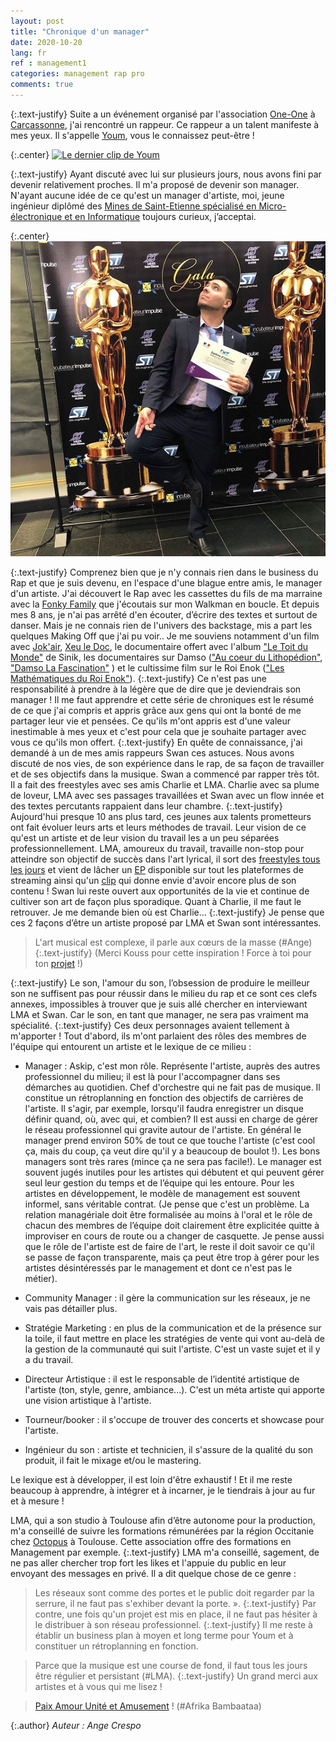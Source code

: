 ```yaml
---
layout: post
title: "Chronique d'un manager"
date: 2020-10-20
lang: fr
ref : management1
categories: management rap pro
comments: true
---
```


{:.text-justify}
Suite a un événement organisé par l'association [One-One](http://www.one-one.net/) à [Carcassonne](https://fr.wikipedia.org/wiki/Carcassonne), j'ai rencontré un rappeur. Ce rappeur a un talent manifeste à mes yeux. Il s'appelle [Youm](https://www.youtube.com/watch?v=YNwqzGok5dw), vous le connaissez peut-être !

{:.center}
[![Le dernier clip de Youm](http://img.youtube.com/vi/YNwqzGok5dw/0.jpg)](https://www.youtube.com/watch?v=YNwqzGok5dw "YOUM TRIP")

{:.text-justify}
Ayant discuté avec lui sur plusieurs jours, nous avons fini par devenir relativement proches. Il m'a proposé de devenir son manager. N'ayant aucune idée de ce qu'est un manager d'artiste, moi, jeune ingénieur diplômé des [Mines de Saint-Etienne spécialisé en Micro-électronique et en Informatique](https://www.mines-stetienne.fr/formation/ismin/) toujours curieux, j’acceptai.

{:.center}
[![Jeune ingénieur diplômé](/statics/img/diplomation.jpg "Diplomation")](https://www.instagram.com/angcrsp/)

{:.text-justify}
Comprenez bien que je n'y connais rien dans le business du Rap et que je suis devenu, en l'espace d'une blague entre amis, le manager d'un artiste. J'ai découvert le Rap avec les cassettes du fils de ma marraine avec la [Fonky Family](https://www.youtube.com/watch?v=JQwxomwU1k4) que j'écoutais sur mon Walkman en boucle. Et depuis mes 8 ans, je n'ai pas arrêté d'en écouter, d’écrire des textes et surtout de danser. Mais je ne connais rien de l'univers des backstage, mis a part les quelques Making Off que j'ai pu voir.. Je me souviens notamment d'un film avec [Jok'air](https://www.youtube.com/watch?v=GE6_NuH7qZY), [Xeu le Doc](https://www.youtube.com/watch?v=Vp5BrC1qzrs), le documentaire offert avec l'album ["Le Toit du Monde"](https://www.amazon.fr/Toit-Du-Monde-Sinik/dp/B000XZTFKS) de Sinik, les documentaires sur Damso (["Au coeur du Lithopédion"](https://www.youtube.com/watch?v=0oT-AHxHLOw), ["Damso La Fascination"](https://www.youtube.com/watch?v=65MOMqDVuqo) ) et le cultissime film sur le Roi Enok (["Les Mathématiques du Roi Enok"](https://www.senscritique.com/film/Les_Mathematiques_du_Roi_Heenok/387970)).
{:.text-justify}
Ce n'est pas une responsabilité à prendre à la légère que de dire que je deviendrais son manager ! Il me faut apprendre et cette série de chroniques est le résumé de ce que j'ai compris et appris grâce aux gens qui ont la bonté de me partager leur vie et pensées. Ce qu'ils m'ont appris est d'une valeur inestimable à mes yeux et c'est pour cela que je souhaite partager avec vous ce qu'ils mon offert.
{:.text-justify}
En quête de connaissance, j'ai demandé à un de mes amis rappeurs Swan ces astuces. Nous avons discuté de nos vies, de son expérience dans le rap, de sa façon de travailler et de ses objectifs dans la musique. Swan a commencé par rapper très tôt. Il a fait des freestyles avec ses amis Charlie et LMA. Charlie avec sa plume de loveur, LMA avec ses passages travaillées et Swan avec un flow innée et des textes percutants rappaient dans leur chambre.
{:.text-justify}
Aujourd'hui presque 10 ans plus tard, ces jeunes aux talents prometteurs ont fait évoluer leurs arts et leurs méthodes de travail. Leur vision de ce qu'est un artiste et de leur vision du travail les a un peu séparées professionnellement. LMA, amoureux du travail, travaille non-stop pour atteindre son objectif de succès dans l'art lyrical, il sort des [freestyles tous les jours](https://www.instagram.com/lma.solo/) et vient de lâcher un [EP](https://www.deezer.com/fr/album/175159872?utm_campaign=clipboard-generic&utm_source=user_sharing&utm_medium=desktop&utm_content=album-175159872) disponible sur tout les plateformes de streaming ainsi qu'un [clip](https://www.youtube.com/watch?v=jDCC-aKMMV8&ab_channel=LMA) qui donne envie d'avoir encore plus de son contenu ! Swan lui reste ouvert aux opportunités de la vie et continue de cultiver son art de façon plus sporadique. Quant à Charlie, il me faut le retrouver. Je me demande bien où est Charlie...
{:.text-justify}
Je pense que ces 2 façons d’être un artiste proposé par LMA et Swan sont intéressantes. 

> L'art musical est complexe, il parle aux cœurs de la masse (#Ange)
{:.text-justify}
(Merci Kouss pour cette inspiration ! Force à toi pour ton [projet](https://www.instagram.com/savantdemars/) !)

{:.text-justify}
Le son, l'amour du son, l’obsession de produire le meilleur son ne suffisent pas pour réussir dans le milieu du rap et ce sont ces clefs annexes, impossibles à trouver que je suis allé chercher en interviewant LMA et Swan. Car le son, en tant que manager, ne sera pas vraiment ma spécialité.
{:.text-justify}
Ces deux personnages avaient tellement à m'apporter ! Tout d'abord, ils m'ont parlaient des rôles des membres de l'équipe qui entourent un artiste et le lexique de ce milieu :

* Manager : Askip, c'est mon rôle. Représente l'artiste, auprès des autres professionnel du milieu; il est là pour l'accompagner dans ses démarches au quotidien. Chef d'orchestre qui ne fait pas de musique. Il constitue un rétroplanning en fonction des objectifs de carrières de l'artiste. Il s'agir, par exemple, lorsqu'il faudra enregistrer un disque définir quand, où, avec qui, et combien? Il est aussi en charge de gérer le réseau professionnel qui gravite autour de l'artiste. En général le manager prend environ 50% de tout ce que touche l'artiste (c'est cool ça, mais du coup, ça veut dire qu'il y a beaucoup de boulot !). Les bons managers sont très rares (mince ça ne sera pas facile!). Le manager est souvent jugés inutiles pour les artistes qui débutent et qui peuvent gérer seul leur gestion du temps et de l’équipe qui les entoure. Pour les artistes en développement, le modèle de management est souvent informel, sans véritable contrat. (Je pense que c'est un problème. La relation managériale doit être formalisée au moins à l'oral et le rôle de chacun des membres de l’équipe doit clairement être explicitée quitte à improviser en cours de route ou a changer de casquette. Je pense aussi que le rôle de l'artiste est de faire de l'art, le reste il doit savoir ce qu'il se passe de façon transparente, mais ça peut être trop à gérer pour les artistes désintéressés par le management et dont ce n'est pas le métier).

* Community Manager : il gère la communication sur les réseaux, je ne vais pas détailler plus.

* Stratégie Marketing : en plus de la communication et de la présence sur la toile, il faut mettre en place les stratégies de vente qui vont au-delà de la gestion de la communauté qui suit l'artiste. C'est un vaste sujet et il y a du travail.

* Directeur Artistique : il est le responsable de l’identité artistique de l'artiste (ton, style, genre, ambiance...). C'est un méta artiste qui apporte une vision artistique à l'artiste.

* Tourneur/booker : il s'occupe de trouver des concerts et showcase pour l'artiste.

* Ingénieur du son : artiste et technicien, il s'assure de la qualité du son produit, il fait le mixage et/ou le mastering.

Le lexique est à développer, il est loin d'être exhaustif ! Et il me reste beaucoup à apprendre, à intégrer et à incarner, je le tiendrais à jour au fur et à mesure !

LMA, qui a son studio à Toulouse afin d’être autonome pour la production, m'a conseillé de suivre les formations rémunérées par la région Occitanie chez [Octopus](https://federation-octopus.org/) à Toulouse.
Cette association offre des formations en Management par exemple.
{:.text-justify}
LMA m'a conseillé, sagement, de ne pas aller chercher trop fort les likes et l'appuie du public en leur envoyant des messages en privé. Il a dit quelque chose de ce genre :
> Les réseaux sont comme des portes et le public doit regarder par la serrure, il ne faut pas s'exhiber devant la porte. ». 
{:.text-justify}
Par contre, une fois qu'un projet est mis en place, il ne faut pas hésiter à le distribuer à son réseau professionnel.
{:.text-justify}
Il me reste à établir un business plan à moyen et long terme pour Youm et à constituer un rétroplanning en fonction. 

> Parce que la musique est une course de fond, il faut tous les jours être régulier et persistant (#LMA).
{:.text-justify}
Un grand merci aux artistes et à vous qui me lisez ! 

> [Paix Amour Unité et Amusement](https://www.youtube.com/watch?v=thsy5_Y2tZ8&ab_channel=fwtm) ! (#Afrika Bambaataa)

{:.author}
*Auteur : Ange Crespo*